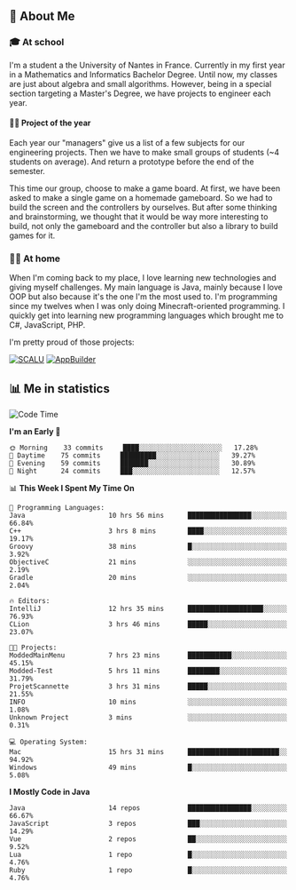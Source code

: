 ## 👀 About Me

### 🎓 At school

I'm a student a the University of Nantes in France. Currently in my first year in a Mathematics and Informatics Bachelor Degree. Until now, my classes are just about algebra and small algorithms. However, being in a special section targeting a Master's Degree, we have projects to engineer each year. 

#### 🔧🔬 Project of the year

Each year our "managers" give us a list of a few subjects for our engineering projects. Then we have to make small groups of students (~4 students on average). And return a prototype before the end of the semester.

This time our group, choose to make a game board. At first, we have been asked to make a single game on a homemade gameboard. So we had to build the screen and the controllers by ourselves. 
But after some thinking and brainstorming, we thought that it would be way more interesting to build, not only the gameboard and the controller but also a library to build games for it.

### 👨‍💻 At home

When I'm coming back to my place, I love learning new technologies and giving myself challenges. My main language is Java, mainly because I love OOP but also because it's the one I'm the most used to. I'm programming since my twelves when I was only doing Minecraft-oriented programming.  I quickly get into learning new programming languages which brought me to C#, JavaScript, PHP. 

I'm pretty proud of those projects:

[![SCALU](https://github-readme-stats.vercel.app/api/pin?username=renardfute&repo=SCALU)](https://github.com/renardfute/scalu)
[![AppBuilder](https://github-readme-stats.vercel.app/api/pin?username=pulsedev2&repo=AppBuilder)](https://github.com/pulsedev2/AppBuilder)

## 📊 Me in statistics
<!--START_SECTION:waka-->
![Code Time](http://img.shields.io/badge/Code%20Time-83%20hrs%2033%20mins-blue)

**I'm an Early 🐤** 

```text
🌞 Morning    33 commits     ████░░░░░░░░░░░░░░░░░░░░░   17.28% 
🌆 Daytime    75 commits     █████████░░░░░░░░░░░░░░░░   39.27% 
🌃 Evening    59 commits     ███████░░░░░░░░░░░░░░░░░░   30.89% 
🌙 Night      24 commits     ███░░░░░░░░░░░░░░░░░░░░░░   12.57%

```


📊 **This Week I Spent My Time On** 

```text
💬 Programming Languages: 
Java                     10 hrs 56 mins      ████████████████░░░░░░░░░   66.84% 
C++                      3 hrs 8 mins        ████░░░░░░░░░░░░░░░░░░░░░   19.17% 
Groovy                   38 mins             █░░░░░░░░░░░░░░░░░░░░░░░░   3.92% 
ObjectiveC               21 mins             ░░░░░░░░░░░░░░░░░░░░░░░░░   2.19% 
Gradle                   20 mins             ░░░░░░░░░░░░░░░░░░░░░░░░░   2.04%

🔥 Editors: 
IntelliJ                 12 hrs 35 mins      ███████████████████░░░░░░   76.93% 
CLion                    3 hrs 46 mins       █████░░░░░░░░░░░░░░░░░░░░   23.07%

🐱‍💻 Projects: 
ModdedMainMenu           7 hrs 23 mins       ███████████░░░░░░░░░░░░░░   45.15% 
Modded-Test              5 hrs 11 mins       ████████░░░░░░░░░░░░░░░░░   31.79% 
ProjetScannette          3 hrs 31 mins       █████░░░░░░░░░░░░░░░░░░░░   21.55% 
INFO                     10 mins             ░░░░░░░░░░░░░░░░░░░░░░░░░   1.08% 
Unknown Project          3 mins              ░░░░░░░░░░░░░░░░░░░░░░░░░   0.31%

💻 Operating System: 
Mac                      15 hrs 31 mins      ███████████████████████░░   94.92% 
Windows                  49 mins             █░░░░░░░░░░░░░░░░░░░░░░░░   5.08%

```

**I Mostly Code in Java** 

```text
Java                     14 repos            ████████████████░░░░░░░░░   66.67% 
JavaScript               3 repos             ███░░░░░░░░░░░░░░░░░░░░░░   14.29% 
Vue                      2 repos             ██░░░░░░░░░░░░░░░░░░░░░░░   9.52% 
Lua                      1 repo              █░░░░░░░░░░░░░░░░░░░░░░░░   4.76% 
Ruby                     1 repo              █░░░░░░░░░░░░░░░░░░░░░░░░   4.76%

```



<!--END_SECTION:waka-->
